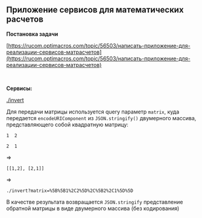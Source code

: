 ## Приложение сервисов для математических расчетов

**Постановка задачи**

[https://rucom.optimacros.com/topic/56503/написать-приложение-для-реализации-сервисов-матрасчетов](https://rucom.optimacros.com/topic/56503/написать-приложение-для-реализации-сервисов-матрасчетов)

<br />

**Сервисы:**

[./invert](https://am11.optimacros.com/app/8741c2d8-c2d7-4f9a-8dcc-281316bdda31/invert)

Для передачи матрицы используется query параметр `matrix`, куда передается `encodeURIComponent` из `JSON.stringify()` двумерного массива, представляющего собой квадратную матрицу: 

`1  2`

`2  1`

=>

`[[1,2], [2,1]]`

=> 

`./invert?matrix=%5B%5B1%2C2%5D%2C%5B2%2C1%5D%5D`

В качестве результата возвращается `JSON.stringify` представление обратной матрицы в виде двумерного массива (без кодирования)